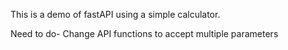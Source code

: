 This is a demo of fastAPI using a simple calculator. 

Need to do- Change API functions to accept multiple parameters
